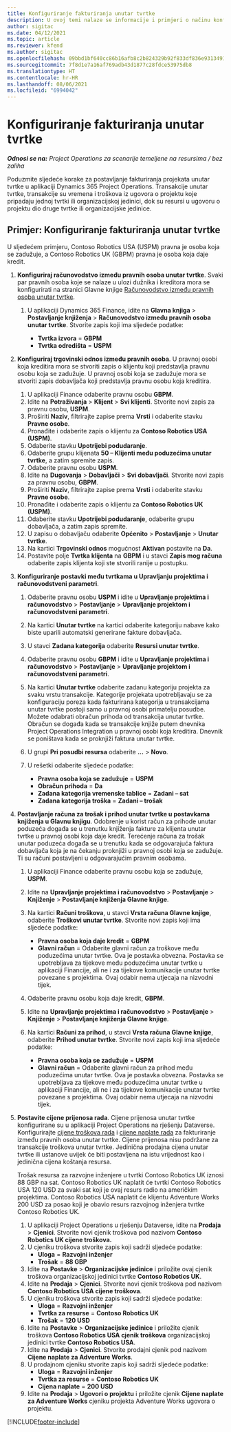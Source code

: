 ```yaml
---
title: Konfiguriranje fakturiranja unutar tvrtke
description: U ovoj temi nalaze se informacije i primjeri o načinu konfiguriranja fakturiranja projekata unutar tvrtke.
author: sigitac
ms.date: 04/12/2021
ms.topic: article
ms.reviewer: kfend
ms.author: sigitac
ms.openlocfilehash: 09bbd1bf640cc86b16afb8c2b824329b92f833df836e9313491d57a2f1646440
ms.sourcegitcommit: 7f8d1e7a16af769adb43d1877c28fdce53975db8
ms.translationtype: HT
ms.contentlocale: hr-HR
ms.lasthandoff: 08/06/2021
ms.locfileid: "6994042"
---
```

# <a name="configure-intercompany-invoicing"></a>Konfiguriranje fakturiranja unutar tvrtke

_**Odnosi se na:** Project Operations za scenarije temeljene na resursima / bez zaliha_

Poduzmite sljedeće korake za postavljanje fakturiranja projekata unutar tvrtke u aplikaciji Dynamics 365 Project Operations. Transakcije unutar tvrtke, transakcije su vremena i troškova iz ugovora o projektu koje pripadaju jednoj tvrtki ili organizacijskoj jedinici, dok su resursi u ugovoru o projektu dio druge tvrtke ili organizacijske jedinice.

## <a name="example-configure-intercompany-invoicing"></a>Primjer: Konfiguriranje fakturiranja unutar tvrtke

U sljedećem primjeru, Contoso Robotics USA (USPM) pravna je osoba koja se zadužuje, a Contoso Robotics UK (GBPM) pravna je osoba koja daje kredit. 

1. **Konfiguriraj računovodstvo između pravnih osoba unutar tvrtke**. Svaki par pravnih osoba koje se nalaze u ulozi dužnika i kreditora mora se konfigurirati na stranici Glavne knjige [Računovodstvo između pravnih osoba unutar tvrtke](/dynamics365/finance/general-ledger/intercompany-accounting-setup).
    
    1. U aplikaciji Dynamics 365 Finance, idite na **Glavna knjiga** > **Postavljanje knjiženja** > **Računovodstvo između pravnih osoba unutar tvrtke**. Stvorite zapis koji ima sljedeće podatke:

        - **Tvrtka izvora** = **GBPM**
        - **Tvrtka odredišta** = **USPM**

2. **Konfiguriraj trgovinski odnos između pravnih osoba**. U pravnoj osobi koja kreditira mora se stvoriti zapis o klijentu koji predstavlja pravnu osobu koja se zadužuje. U pravnoj osobi koja se zadužuje mora se stvoriti zapis dobavljača koji predstavlja pravnu osobu koja kreditira.

     1. U aplikaciji Finance odaberite pravnu osobu **GBPM**.
     2. Idite na **Potraživanja** > **Klijent** > **Svi klijenti**. Stvorite novi zapis za pravnu osobu, **USPM**.
     3. Proširiti **Naziv**, filtrirajte zapise prema **Vrsti** i odaberite stavku **Pravne osobe**. 
     4. Pronađite i odaberite zapis o klijentu za **Contoso Robotics USA (USPM)**.
     5. Odaberite stavku **Upotrijebi podudaranje**. 
     6. Odaberite grupu klijenata **50 – Klijenti među poduzećima unutar tvrtke**, a zatim spremite zapis.
     7. Odaberite pravnu osobu **USPM**.
     8. Idite na **Dugovanja** > **Dobavljači** > **Svi dobavljači**. Stvorite novi zapis za pravnu osobu, **GBPM**.
     9. Proširiti **Naziv**, filtrirajte zapise prema **Vrsti** i odaberite stavku **Pravne osobe**. 
     10. Pronađite i odaberite zapis o klijentu za **Contoso Robotics UK (USPM)**.
     11. Odaberite stavku **Upotrijebi podudaranje**, odaberite grupu dobavljača, a zatim zapis spremite.
     12. U zapisu o dobavljaču odaberite **Općenito** > **Postavljanje** > **Unutar tvrtke**.
     13. Na kartici **Trgovinski odnos** mogućnost **Aktivan** postavite na **Da**.
     14. Postavite polje **Tvrtka klijenta** na **GBPM** i u stavci **Zapis mog računa** odaberite zapis klijenta koji ste stvorili ranije u postupku.

3. **Konfiguriranje postavki među tvrtkama u Upravljanju projektima i računovodstveni parametri**. 

    1. Odaberite pravnu osobu **USPM** i idite u **Upravljanje projektima i računovodstvo** > **Postavljanje** > **Upravljanje projektom i računovodstveni parametri**.
    2. Na kartici **Unutar tvrtke** na kartici odaberite kategoriju nabave kako biste uparili automatski generirane fakture dobavljača.
    3. U stavci **Zadana kategorija** odaberite **Resursi unutar tvrtke**.
    4. Odaberite pravnu osobu **GBPM** i idite u **Upravljanje projektima i računovodstvo** > **Postavljanje** > **Upravljanje projektom i računovodstveni parametri**.
    5. Na kartici **Unutar tvrtke** odaberite zadanu kategoriju projekta za svaku vrstu transakcije. Kategorije projekata upotrebljavaju se za konfiguraciju poreza kada fakturirana kategorija u transakcijama unutar tvrtke postoji samo u pravnoj osobi primatelju posudbe. Možete odabrati obračun prihoda od transakcija unutar tvrtke. Obračun se događa kada se transakcije knjiže putem dnevnika Project Operations Integration u pravnoj osobi koja kreditira. Dnevnik se poništava kada se proknjiži faktura unutar tvrtke.
    6. U grupi **Pri posudbi resursa** odaberite **...** > **Novo**. 
    7. U rešetki odaberite sljedeće podatke:

          - **Pravna osoba koja se zadužuje** = **USPM**
          - **Obračun prihoda** = **Da**
          - **Zadana kategorija vremenske tablice** = **Zadani – sat**
          - **Zadana kategorija troška** = **Zadani – trošak**

4. **Postavljanje računa za trošak i prihod unutar tvrtke u postavkama knjiženja u Glavnu knjigu**. Odobrenje u korist račun za prihode unutar poduzeća događa se u trenutku knjiženja fakture za klijenta unutar tvrtke u pravnoj osobi koja daje kredit. Terećenje računa za trošak unutar poduzeća događa se u trenutku kada se odgovarajuća faktura dobavljača koja je na čekanju proknjiži u pravnoj osobi koja se zadužuje. Ti su računi postavljeni u odgovarajućim pravnim osobama. 
      
     1. U aplikaciji Finance odaberite pravnu osobu koja se zadužuje, **USPM**. 
     2. Idite na **Upravljanje projektima i računovodstvo** > **Postavljanje** > **Knjiženje** > **Postavljanje knjiženja Glavne knjige**. 
     3. Na kartici **Računi troškova**, u stavci **Vrsta računa Glavne knjige**, odaberite **Troškovi unutar tvrtke**. Stvorite novi zapis koji ima sljedeće podatke:
      
        - **Pravna osoba koja daje kredit** = **GBPM**
        - **Glavni račun** = Odaberite glavni račun za troškove među poduzećima unutar tvrtke. Ova je postavka obvezna. Postavka se upotrebljava za tijekove među poduzećima unutar tvrtke u aplikaciji Financije, ali ne i za tijekove komunikacije unutar tvrtke povezane s projektima. Ovaj odabir nema utjecaja na nizvodni tijek. 
        
     4. Odaberite pravnu osobu koja daje kredit, **GBPM**. 
     5. Idite na **Upravljanje projektima i računovodstvo** > **Postavljanje** > **Knjiženje** > **Postavljanje knjiženja Glavne knjige**. 
     6. Na kartici **Računi za prihod**, u stavci **Vrsta računa Glavne knjige**, odaberite **Prihod unutar tvrtke**. Stvorite novi zapis koji ima sljedeće podatke:

        - **Pravna osoba koja se zadužuje** = **USPM**
        - **Glavni račun** = Odaberite glavni račun za prihod među poduzećima unutar tvrtke. Ova je postavka obvezna. Postavka se upotrebljava za tijekove među poduzećima unutar tvrtke u aplikaciji Financije, ali ne i za tijekove komunikacije unutar tvrtke povezane s projektima. Ovaj odabir nema utjecaja na nizvodni tijek. 

5. **Postavite cijene prijenosa rada**. Cijene prijenosa unutar tvrtke konfigurirane su u aplikaciji Project Operations na rješenju Dataverse. Konfigurirajte [cijene troškova rada](../pricing-costing/set-up-labor-cost-rate.md#transfer-pricing-and-costs-for-resources-outside-of-your-division-or-legal-entity) i [cijene naplate rada](../pricing-costing/set-up-labor-bill-rate.md#transfer-pricing-or-set-up-bill-rates-for-resources-from-other-organizational-units-or-divisions) za fakturiranje između pravnih osoba unutar tvrtke. Cijene prijenosa nisu podržane za transakcije troškova unutar tvrtke. Jedinična prodajna cijena unutar tvrtke ili ustanove uvijek će biti postavljena na istu vrijednost kao i jedinična cijena koštanja resursa.

      Trošak resursa za razvojne inženjere u tvrtki Contoso Robotics UK iznosi 88 GBP na sat. Contoso Robotics UK naplatit će tvrtki Contoso Robotics USA 120 USD za svaki sat koji je ovaj resurs radio na američkim projektima. Contoso Robotics USA naplatit će klijentu Adventure Works 200 USD za posao koji je obavio resurs razvojnog inženjera tvrtke Contoso Robotics UK.

      1. U aplikaciji Project Operations u rješenju Dataverse, idite na **Prodaja** > **Cjenici**. Stvorite novi cjenik troškova pod nazivom **Contoso Robotics UK cijene troškova.** 
      2. U cjeniku troškova stvorite zapis koji sadrži sljedeće podatke:
         - **Uloga** = **Razvojni inženjer**
         - **Trošak** = **88 GBP**
      3. Idite na **Postavke** > **Organizacijske jedinice** i priložite ovaj cjenik troškova organizacijskoj jedinici tvrtke **Contoso Robotics UK**.
      4. Idite na **Prodaja** > **Cjenici**. Stvorite novi cjenik troškova pod nazivom **Contoso Robotics USA cijene troškova**. 
      5. U cjeniku troškova stvorite zapis koji sadrži sljedeće podatke:
          - **Uloga** = **Razvojni inženjer**
          - **Tvrtka za resurse** = **Contoso Robotics UK**
          - **Trošak** = **120 USD**
      6. Idite na **Postavke** > **Organizacijske jedinice** i priložite cjenik troškova **Contoso Robotics USA cjenik troškova** organizacijskoj jedinici tvrtke **Contoso Robotics USA**.
      7. Idite na **Prodaja** > **Cjenici**. Stvorite prodajni cjenik pod nazivom **Cijene naplate za Adventure Works**. 
      8. U prodajnom cjeniku stvorite zapis koji sadrži sljedeće podatke:
          - **Uloga** = **Razvojni inženjer**
          - **Tvrtka za resurse** = **Contoso Robotics UK**
          - **Cijena naplate** = **200 USD**
      9. Idite na **Prodaja** > **Ugovori o projektu** i priložite cjenik **Cijene naplate za Adventure Works** cjeniku projekta Adventure Works ugovora o projektu.


[!INCLUDE[footer-include](../includes/footer-banner.md)]
